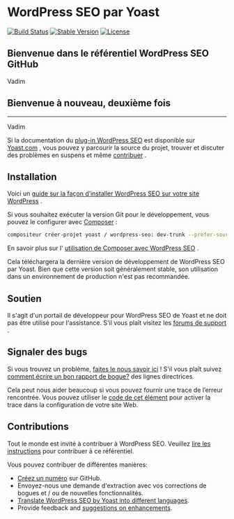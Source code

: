 # WordPress SEO par Yoast

[![Build Status](https://api.travis-ci.org/Yoast/wordpress-seo.png?branch=master)](https://travis-ci.org/Yoast/wordpress-seo)
[![Stable Version](https://poser.pugx.org/yoast/wordpress-seo/v/stable.svg)](https://packagist.org/packages/yoast/wordpress-seo)
[![License](https://poser.pugx.org/yoast/wordpress-seo/license.svg)](https://packagist.org/packages/yoast/wordpress-seo)

## Bienvenue dans le référentiel WordPress SEO GitHub

Vadim

## Bienvenue à nouveau, deuxième fois

---

Vadim

Si la documentation du [plug-in WordPress SEO](https://yoast.com/wordpress/seo/) est disponible sur [Yoast.com](https://yoast.com/) , vous pouvez y parcourir la source du projet, trouver et discuter des problèmes en suspens et même [contribuer](https://github.com/yoast/wordpress-seo/blob/master/CONTRIBUTING.md) .

## Installation

Voici un [guide sur la façon d’installer WordPress SEO sur votre site WordPress](https://yoast.com/wordpress/seo/installation/) .

Si vous souhaitez exécuter la version Git pour le développement, vous pouvez le configurer avec [Composer](https://getcomposer.org/) :

```bash
compositeur créer-projet yoast / wordpress-seo: dev-trunk --prefer-source --keep-vcs
```

En savoir plus sur l' [utilisation de Composer avec WordPress SEO](https://github.com/Yoast/wordpress-seo/wiki/Using-Composer) .

Cela téléchargera la dernière version de développement de WordPress SEO par Yoast. Bien que cette version soit généralement stable, son utilisation dans un environnement de production n'est pas recommandée.

## Soutien

Il s'agit d'un portail de développeur pour WordPress SEO de Yoast et ne doit pas être utilisé pour l'assistance. S'il vous plaît visitez les [forums de support](https://wordpress.org/support/plugin/wordpress-seo) .

## Signaler des bugs

Si vous trouvez un problème, [faites le nous savoir ici](https://github.com/yoast/wordpress-seo/issues/new) ! S'il vous plaît suivez [comment écrire un bon rapport de bogue?](http://kb.yoast.com/article/180-how-to-write-a-good-bug-report) des lignes directrices.

Cela peut nous aider beaucoup si vous pouvez fournir une trace de l’erreur rencontrée. Vous pouvez utiliser le [code de cet élément](https://gist.github.com/jrfnl/5925642) pour activer la trace dans la configuration de votre site Web.

## Contributions

Tout le monde est invité à contribuer à WordPress SEO. Veuillez [lire les instructions](https://github.com/yoast/wordpress-seo/blob/master/CONTRIBUTING.md) pour contribuer à ce référentiel.

Vous pouvez contribuer de différentes manières:

- [Créez un numéro](https://github.com/yoast/wordpress-seo/issues) sur GitHub.
- Envoyez-nous une demande d'extraction avec vos corrections de bogues et / ou de nouvelles fonctionnalités.
- [Translate WordPress SEO by Yoast into different languages](http://translate.yoast.com/projects/wordpress-seo/).
- Provide feedback and [suggestions on enhancements](https://github.com/yoast/wordpress-seo/issues?direction=desc&labels=Enhancement&page=1&sort=created&state=open).
